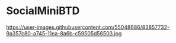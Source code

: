 # SocialMiniBTD

https://user-images.githubusercontent.com/55048686/83857732-9a357c80-a745-11ea-8a6b-c59505d56503.jpg

